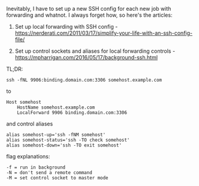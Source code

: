 Inevitably, I have to set up a new SSH config for each new job with forwarding and whatnot. I always forget how, so here's the articles:

1. Set up local forwarding with SSH config - https://nerderati.com/2011/03/17/simplify-your-life-with-an-ssh-config-file/

1. Set up control sockets and aliases for local forwarding controls - https://mpharrigan.com/2016/05/17/background-ssh.html

TL;DR:

```
ssh -fNL 9906:binding.domain.com:3306 somehost.example.com
```

to

```
Host somehost
    HostName somehost.example.com
    LocalForward 9906 binding.domain.com:3306
```

and control aliases

```
alias somehost-up='ssh -fNM somehost'
alias somehost-status='ssh -TO check somehost'
alias somehost-down='ssh -TO exit somehost'
```

flag explanations:
```
-f = run in background
-N = don't send a remote command
-M = set control socket to master mode
```
